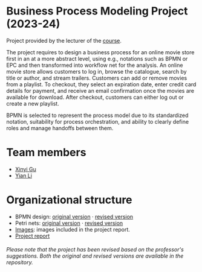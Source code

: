 # Business Process Modeling Project (2023-24)

Project provided by the lecturer of the [course](http://didawiki.cli.di.unipi.it/doku.php/magistraleinformaticaeconomia/mpb/2023-24/start).

The project requires to design a business process for an online movie store first in an at a more abstract level, using e.g., notations such as BPMN or EPC and then transformed into workflow net for the analysis. 
An online movie store allows customers to log in, browse the catalogue, search by title or author, and stream trailers. Customers can add or remove movies from a playlist. To checkout, they select an expiration date, enter credit card details for payment, and receive an email confirmation once the movies are available for download. After checkout, customers can either log out or create a new playlist.

BPMN is selected to represent the process model due to its standardized notation, suitability for process orchestration, and ability to clearly define roles and manage handoffs between them. 



# Team members
- [Xinyi Gu](https://github.com/GU-XINYI)
- [Yian Li](https://github.com/Li-Yian)


# Organizational structure
- BPMN design: [original version](./bpmn/p42-movies-store.bpmn) · [revised version](./bpmn/p42-movies-store-revised.bpmn) 
- Petri nets: [original version](./petri/petri_net) · [revised version](./petri/petri_net_new) 
- [Images](./img): images included in the project report.
- [Project report](./p42-movie-store-BPM-report.pdf)

###### *_Please note that the project has been revised based on the professor's suggestions. Both the original and revised versions are available in the repository._*

